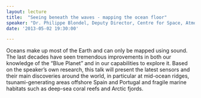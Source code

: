 ```yaml
---
layout: lecture
title:  "Seeing beneath the waves - mapping the ocean floor"
speaker: "Dr. Philippe Blondel, Deputy Director, Centre for Space, Atmospheric & Oceanic Science Department of Physics, University of Bath"
date: '2013-05-02 19:30:00'

---
```

Oceans make up most of the Earth and can only be mapped using sound. The last decades have seen tremendous improvements in both our knowledge of the “Blue Planet” and in our capabilities to explore it. Based on the speaker’s own research, this talk will present the latest sensors and their main discoveries around the world, in particular at mid-ocean ridges, tsunami-generating areas offshore Spain and Portugal and fragile marine habitats such as deep-sea coral reefs and Arctic fjords.